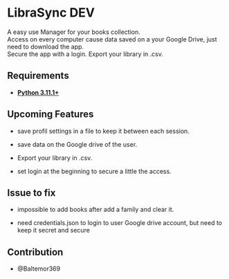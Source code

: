 # **LibraSync DEV**

A easy use Manager for your books collection.\
Access on every computer cause data saved on a your Google Drive, just need to download the app.\
Secure the app with a login.
Export your library in .csv.

## **Requirements**

- **[Python 3.11.1+](https://www.python.org/downloads/release/python-3111/)**

## **Upcoming Features**

- save profil settings in a file to keep it between each session.

- save data on the Google drive of the user.

- Export your library in .csv.

- set login at the beginning to secure a little the access.

## **Issue to fix**

- impossible to add books after add a family and clear it.

- need credentials.json to login to user Google drive account, but need to keep it secret and secure

## Contribution

- @Baltemor369
